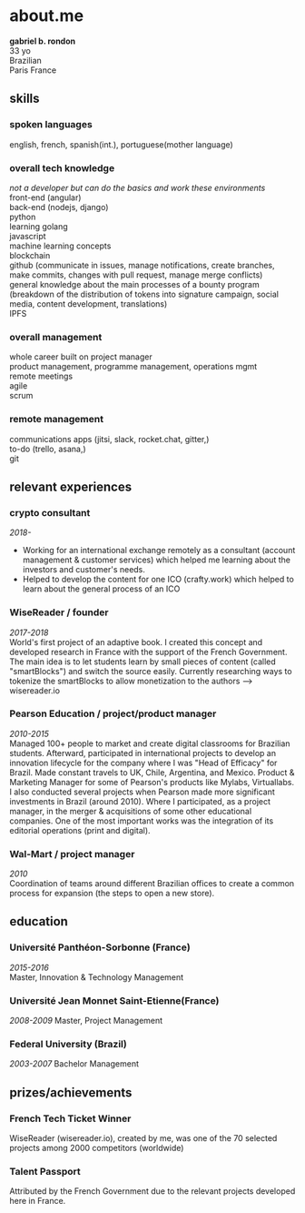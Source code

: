# about.me
**gabriel b. rondon**  
33 yo  
Brazilian  
Paris France  

## skills
### spoken languages 
english, french, spanish(int.), portuguese(mother language)
### overall tech knowledge
*not a developer but can do the basics and work these environments*  
front-end (angular)  
back-end (nodejs, django)  
python  
learning golang  
javascript  
machine learning concepts  
blockchain  
github (communicate in issues, manage notifications, create branches, make commits, changes with pull request, manage merge conflicts)  
general knowledge about the main processes of a bounty program (breakdown of the distribution of tokens into signature campaign, social media, content development, translations)  
IPFS


### overall management
whole career built on project manager  
product management, programme management, operations mgmt  
remote meetings  
agile  
scrum  

### remote management
communications apps (jitsi, slack, rocket.chat, gitter,)  
to-do (trello, asana,)  
git

## relevant experiences
### crypto consultant
*2018-*  
- Working for an international exchange remotely as a consultant (account management & customer services) which helped me learning about the investors and customer's needs.
- Helped to develop the content for one ICO (crafty.work) which helped to learn about the general process of an ICO

### WiseReader / **founder**
*2017-2018*  
World's first project of an adaptive book. I created this concept and developed research in France with the support of the French Government. The main idea is to let students learn by small pieces of content (called "smartBlocks") and switch the source easily.
Currently researching ways to tokenize the smartBlocks to allow monetization to the authors --> wisereader.io
### Pearson Education / **project/product manager**
*2010-2015*  
Managed 100+ people to market and create digital classrooms for Brazilian students. Afterward, participated in international projects to develop an innovation lifecycle for the company where I was "Head of Efficacy" for Brazil. Made constant travels to UK, Chile, Argentina, and Mexico.
Product & Marketing Manager for some of Pearson's products like Mylabs, Virtuallabs. 
I also conducted several projects when Pearson made more significant investments in Brazil (around 2010). Where I participated, as a project manager, in the merger & acquisitions of some other educational companies.
One of the most important works was the integration of its editorial operations (print and digital).

### Wal-Mart / **project manager**
*2010*  
Coordination of teams around different Brazilian offices to create a common process for expansion (the steps to open a new store).

## education
### Université Panthéon-Sorbonne (France)
*2015-2016*  
Master, Innovation & Technology Management

### Université Jean Monnet Saint-Etienne(France)
*2008-2009*
Master, Project Management

### Federal University (Brazil)
*2003-2007*
Bachelor Management

## prizes/achievements
### French Tech Ticket Winner
WiseReader (wisereader.io), created by me, was one of the 70 selected projects among 2000 competitors (worldwide)

### Talent Passport
Attributed by the French Government due to the relevant projects developed here in France.

